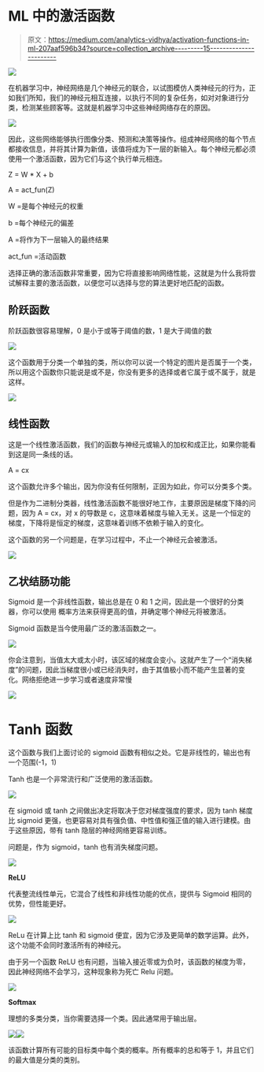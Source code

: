 # ML 中的激活函数

> 原文：<https://medium.com/analytics-vidhya/activation-functions-in-ml-207aaf596b34?source=collection_archive---------15----------------------->

![](img/7c191032d41c040571b9b939acaf758e.png)

在机器学习中，神经网络是几个神经元的联合，以试图模仿人类神经元的行为，正如我们所知，我们的神经元相互连接，以执行不同的复杂任务，如对对象进行分类，检测某些顾客等。这就是机器学习中这些神经网络存在的原因。

![](img/a0dd3ce19033589f3d4764ca1385aac1.png)

因此，这些网络能够执行图像分类、预测和决策等操作。组成神经网络的每个节点都接收信息，并将其计算为新值，该值将成为下一层的新输入。每个神经元都必须使用一个激活函数，因为它们与这个执行单元相连。

Z = W * X + b

A = act_fun(Z)

W =是每个神经元的权重

b =每个神经元的偏差

A =将作为下一层输入的最终结果

act_fun =活动函数

选择正确的激活函数非常重要，因为它将直接影响网络性能，这就是为什么我将尝试解释主要的激活函数，以便您可以选择与您的算法更好地匹配的函数。

## 阶跃函数

阶跃函数很容易理解，0 是小于或等于阈值的数，1 是大于阈值的数

![](img/81f83fd2125cfc2dd011d382156aa958.png)

这个函数用于分类一个单独的类，所以你可以说一个特定的图片是否属于一个类，所以用这个函数你只能说是或不是，你没有更多的选择或者它属于或不属于，就是这样。

![](img/9bda65517b7869edc4764cabceef9ad4.png)

## **线性函数**

这是一个线性激活函数，我们的函数与神经元或输入的加权和成正比，如果你能看到这是同一条线的话。

A = cx

这个函数允许多个输出，因为你没有任何限制，正因为如此，你可以分类多个类。

但是作为二进制分类器，线性激活函数不能很好地工作，主要原因是梯度下降的问题，因为 A = cx，对 x 的导数是 c，这意味着梯度与输入无关。这是一个恒定的梯度，下降将是恒定的梯度，这意味着训练不依赖于输入的变化。

这个函数的另一个问题是，在学习过程中，不止一个神经元会被激活。

![](img/4ae196ac981f3c55bdc886fa2e9c25a2.png)

## **乙状结肠功能**

Sigmoid 是一个非线性函数，输出总是在 0 和 1 之间，因此是一个很好的分类器，你可以使用
概率方法来获得更高的值，并确定哪个神经元将被激活。

Sigmoid 函数是当今使用最广泛的激活函数之一。

![](img/81f205885039992f8b5ddf274d270fb8.png)

你会注意到，当值太大或太小时，该区域的梯度会变小。这就产生了一个“消失梯度”的问题，因此当梯度很小或已经消失时，由于其值极小而不能产生显著的变化。网络拒绝进一步学习或者速度非常慢

![](img/e75bd6e908f5d96897bf1fb931e2106a.png)

# Tanh 函数

这个函数与我们上面讨论的 sigmoid 函数有相似之处。它是非线性的，输出也有一个范围(-1，1)

Tanh 也是一个非常流行和广泛使用的激活函数。

![](img/72281cfa43397d1d01f2b875da311b3d.png)

在 sigmoid 或 tanh 之间做出决定将取决于您对梯度强度的要求，因为 tanh 梯度比 sigmoid 更强，也更容易对具有强负值、中性值和强正值的输入进行建模。由于这些原因，带有 tanh 隐层的神经网络更容易训练。

问题是，作为 sigmoid，tanh 也有消失梯度问题。

![](img/c58143f71af2f69757d442aed0ef9164.png)

**ReLU**

代表整流线性单元，它混合了线性和非线性功能的优点，提供与 Sigmoid 相同的优势，但性能更好。

![](img/89e137fa6ae721f9b426357b24906770.png)

ReLu 在计算上比 tanh 和 sigmoid 便宜，因为它涉及更简单的数学运算。此外，这个功能不会同时激活所有的神经元。

由于另一个函数 ReLU 也有问题，当输入接近零或为负时，该函数的梯度为零，因此神经网络不会学习，这种现象称为死亡 Relu 问题。

![](img/c4d39ab4398b64ab8fda1107a51a6a1a.png)

**Softmax**

理想的多类分类，当你需要选择一个类。因此通常用于输出层。

![](img/13a85c6db7fd88da4a7a1f2ce7942247.png)![](img/76eaea07507224b575d0a18c039bc00e.png)

该函数计算所有可能的目标类中每个类的概率。所有概率的总和等于 1，并且它们的最大值是分类的类别。